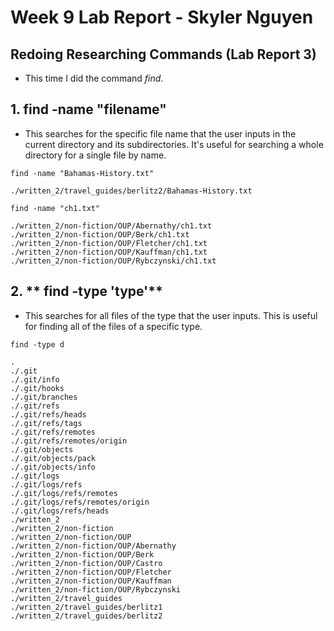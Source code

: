 # **Week 9 Lab Report - Skyler Nguyen**

## Redoing Researching Commands (Lab Report 3)

* This time I did the command *find*.

## 1. **find -name "filename"**

* This searches for the specific file name that the user inputs in the current directory and its subdirectories. It's useful for searching a whole directory for a single file by name.

```
find -name "Bahamas-History.txt"

./written_2/travel_guides/berlitz2/Bahamas-History.txt
```

```
find -name "ch1.txt"

./written_2/non-fiction/OUP/Abernathy/ch1.txt
./written_2/non-fiction/OUP/Berk/ch1.txt
./written_2/non-fiction/OUP/Fletcher/ch1.txt
./written_2/non-fiction/OUP/Kauffman/ch1.txt
./written_2/non-fiction/OUP/Rybczynski/ch1.txt
```

## 2. ** find -type 'type'**

* This searches for all files of the type that the user inputs. This is useful for finding all of the files of a specific type.

``` 
find -type d

.
./.git
./.git/info
./.git/hooks
./.git/branches
./.git/refs
./.git/refs/heads
./.git/refs/tags
./.git/refs/remotes
./.git/refs/remotes/origin
./.git/objects
./.git/objects/pack
./.git/objects/info
./.git/logs
./.git/logs/refs
./.git/logs/refs/remotes
./.git/logs/refs/remotes/origin
./.git/logs/refs/heads
./written_2
./written_2/non-fiction
./written_2/non-fiction/OUP
./written_2/non-fiction/OUP/Abernathy
./written_2/non-fiction/OUP/Berk
./written_2/non-fiction/OUP/Castro
./written_2/non-fiction/OUP/Fletcher
./written_2/non-fiction/OUP/Kauffman
./written_2/non-fiction/OUP/Rybczynski
./written_2/travel_guides
./written_2/travel_guides/berlitz1
./written_2/travel_guides/berlitz2
```

```
